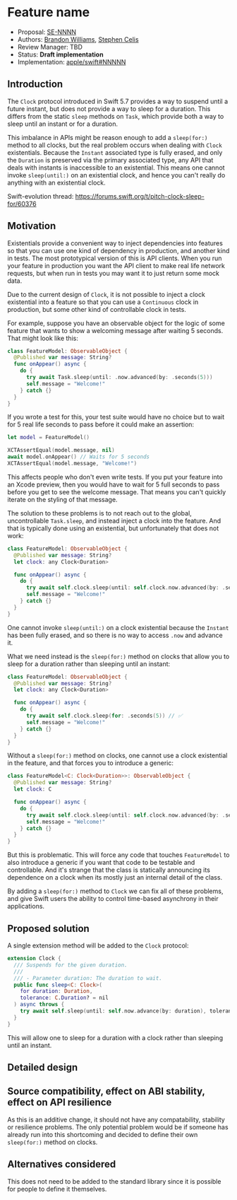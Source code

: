 # Feature name

* Proposal: [SE-NNNN](NNNN-clock-sleep-for.md)
* Authors: [Brandon Williams](https://github.com/mbrandonw), [Stephen Celis](https://github.com/stephencelis)
* Review Manager: TBD
* Status: **Draft implementation**
* Implementation: [apple/swift#NNNNN](https://github.com/apple/swift/pull/61222)


## Introduction

The `Clock` protocol introduced in Swift 5.7 provides a way to suspend until a future instant, but 
does not provide a way to sleep for a duration. This differs from the static `sleep` methods on
`Task`, which provide both a way to sleep until an instant or for a duration.

This imbalance in APIs might be reason enough to add a `sleep(for:)` method to all clocks, but the
real problem occurs when dealing with `Clock` existentials. Because the `Instant` associated type
is fully erased, and only the `Duration` is preserved via the primary associated type, any API
that deals with instants is inaccessible to an existential. This means one cannot invoke 
`sleep(until:)` on an existential clock, and hence you can't really do anything with an existential
clock.

Swift-evolution thread: https://forums.swift.org/t/pitch-clock-sleep-for/60376

## Motivation

Existentials provide a convenient way to inject dependencies into features so that you can use one
kind of dependency in production, and another kind in tests. The most prototypical version of this
is API clients. When you run your feature in production you want the API client to make real life
network requests, but when run in tests you may want it to just return some mock data.

Due to the current design of `Clock`, it is not possible to inject a clock existential into a 
feature so that you can use a `Continuous` clock in production, but some other kind of controllable
clock in tests.

For example, suppose you have an observable object for the logic of some feature that wants to show
a welcoming message after waiting 5 seconds. That might look like this:

```swift
class FeatureModel: ObservableObject {
  @Published var message: String?
  func onAppear() async {
    do {
      try await Task.sleep(until: .now.advanced(by: .seconds(5)))
      self.message = "Welcome!"
    } catch {}
  }
}
```

If you wrote a test for this, your test suite would have no choice but to wait for 5 real life
seconds to pass before it could make an assertion:

```swift
let model = FeatureModel()

XCTAssertEqual(model.message, nil)
await model.onAppear() // Waits for 5 seconds
XCTAssertEqual(model.message, "Welcome!")
```

This affects people who don't even write tests. If you put your feature into an Xcode preview, then
you would have to wait for 5 full seconds to pass before you get to see the welcome message. That
means you can't quickly iterate on the styling of that message.

The solution to these problems is to not reach out to the global, uncontrollable `Task.sleep`, and
instead inject a clock into the feature. And that is typically done using an existential, but
unfortunately that does not work:

```swift
class FeatureModel: ObservableObject {
  @Published var message: String?
  let clock: any Clock<Duration>

  func onAppear() async {
    do {
      try await self.clock.sleep(until: self.clock.now.advanced(by: .seconds(5))) // 🛑
      self.message = "Welcome!"
    } catch {}
  }
}
```

One cannot invoke `sleep(until:)` on a clock existential because the `Instant` has been fully 
erased, and so there is no way to access `.now` and advance it.

What we need instead is the `sleep(for:)` method on clocks that allow you to sleep for a duration
rather than sleeping until an instant:

```swift
class FeatureModel: ObservableObject {
  @Published var message: String?
  let clock: any Clock<Duration>

  func onAppear() async {
    do {
      try await self.clock.sleep(for: .seconds(5)) // ✅
      self.message = "Welcome!"
    } catch {}
  }
}
```

Without a `sleep(for:)` method on clocks, one cannot use a clock existential in the feature, and
that forces you to introduce a generic:

```swift
class FeatureModel<C: Clock<Duration>>: ObservableObject {
  @Published var message: String?
  let clock: C

  func onAppear() async {
    do {
      try await self.clock.sleep(until: self.clock.now.advanced(by: .seconds(5)))
      self.message = "Welcome!"
    } catch {}
  }
}
```

But this is problematic. This will force any code that touches `FeatureModel` to also introduce a
generic if you want that code to be testable and controllable. And it's strange that the class
is statically announcing its dependence on a clock when its mostly just an internal detail of the
class.

By adding a `sleep(for:)` method to `Clock` we can fix all of these problems, and give Swift users
the ability to control time-based asynchrony in their applications.

## Proposed solution

A single extension method will be added to the `Clock` protocol:

```swift
extension Clock {
  /// Suspends for the given duration.
  ///
  /// - Parameter duration: The duration to wait.
  public func sleep<C: Clock>(
    for duration: Duration,
    tolerance: C.Duration? = nil
  ) async throws {
    try await self.sleep(until: self.now.advance(by: duration), tolerance: tolerance)
  }
}
```

This will allow one to sleep for a duration with a clock rather than sleeping until an instant.

## Detailed design

## Source compatibility, effect on ABI stability, effect on API resilience

As this is an additive change, it should not have any compatability, stability or resilience 
problems. The only potential problem would be if someone has already run into this shortcoming
and decided to define their own `sleep(for:)` method on clocks.

## Alternatives considered

This does not need to be added to the standard library since it is possible for people to define
it themselves.
